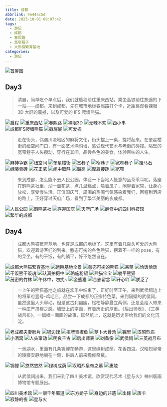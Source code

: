 ```yaml
---
title: 成都
abbrlink: 4e44ac5d
date: 2023-10-01 08:07:42
tags:
  - 游记
  - 成都
  - 春熙路
  - 宽窄巷子
  - 大熊猫繁育基地
categories:
  - 游记
---
```


![首屏图](https://s11.ax1x.com/2024/01/09/pFpVXvR.jpg)

<!-- more -->

## Day3

> 清晨，简单吃个早点后，我们就启程前往重庆西站，乘坐高铁前往旅途的下一站——成都。来到成都，先在城市地标春熙路打个卡，近距离观看裸眼 3D 大屏的震撼，以及可爱的 IFS 爬墙熊猫。

![启程](https://s11.ax1x.com/2024/01/09/pFpVxDx.jpg)
![重庆西站](https://s11.ax1x.com/2024/01/09/pFpVvK1.jpg)
![春熙路](https://s11.ax1x.com/2024/01/09/pFpVzb6.jpg)
![裸眼3D](https://s11.ax1x.com/2024/01/09/pFpVXvR.jpg)
![无辣不欢](https://s11.ax1x.com/2024/01/09/pFpZpVK.jpg)
![西小串](https://s11.ax1x.com/2024/01/09/pFpZiPe.jpg)
![成都IFS爬墙熊猫](https://s11.ax1x.com/2024/01/09/pFpZC5D.jpg)
![戳屁屁](https://s11.ax1x.com/2024/01/09/pFpZfiD.jpg)
![可爱捏](https://s11.ax1x.com/2024/01/09/pFpZhJe.jpg)

> 走在街头，偶遇川渝地区的麻将文化，街头摆上一桌，搓将起来。在奎星楼街的纽空间门口，有一面艺术涂鸦墙，感受现代艺术与老街的碰撞。隔壁的宽窄巷子人头攒动，穿行在其间，品尝各色的美食，体验百味的人生。

![麻神争霸](https://s11.ax1x.com/2024/01/09/pFpZTsI.jpg)
![纽空间](https://s11.ax1x.com/2024/01/09/pFpZ5zd.jpg)
![奎星楼街](https://s11.ax1x.com/2024/01/09/pFpZ4RH.jpg)
![宽巷子](https://s11.ax1x.com/2024/01/09/pFpZ7Lt.jpg)
![窄巷子](https://s11.ax1x.com/2024/01/09/pFpZoQA.jpg)
![宽窄巷子](https://s11.ax1x.com/2024/01/09/pFpZbeP.jpg)
![拴马石](https://s11.ax1x.com/2024/01/10/pFp7G5D.jpg)
![绿藤青砖](https://s11.ax1x.com/2024/01/10/pFp7t8H.jpg)
![花正浓](https://s11.ax1x.com/2024/01/10/pFp7YPe.jpg)
![闹中取静](https://s11.ax1x.com/2024/01/10/pFp7dKI.jpg)
![魔高](https://s11.ax1x.com/2024/01/10/pFp78UO.jpg)
![摩肩接踵](https://s11.ax1x.com/2024/01/10/pFp7N2d.jpg)
![宽窄](https://s11.ax1x.com/2024/01/10/pFp7UxA.jpg)

> 来到成都，怎么能不去人民公园，体验一下当地人惬意的品茶采耳呢。落座在鹤鸣茶社里，沏一壶花茶，点几盘糕点，嗑着瓜子，闲聊着家常，让身心放松，享受慢生活。正值国庆节，周围的热闹气氛感染着我们，回程到酒店的路上，正好穿过天府广场，看到了繁华美丽的夜成都。

![人民公园](https://s11.ax1x.com/2024/01/10/pFp7wrt.jpg)
![鹤鸣茶社](https://s11.ax1x.com/2024/01/10/pFpHjpQ.jpg)
![喜迎国庆](https://s11.ax1x.com/2024/01/10/pFpbC7V.jpg)
![天府广场](https://s11.ax1x.com/2024/01/10/pFpHOfg.jpg)
![翻修中的四川科技馆](https://s11.ax1x.com/2024/01/10/pFpHzXn.jpg)
![繁华的成都](https://s11.ax1x.com/2024/01/10/pFpbpmq.jpg)

## Day4

> 成都大熊猫繁育基地，也算是成都的地标了。这里有着几百头可爱的大熊猫，欢迎着游客们的到来。憨态可掬的各色熊猫，摆着不一样的 pose，有的呆坐，有的干饭，有的躺平，好不悠然自在。

![成都大熊猫繁育基地](https://s11.ax1x.com/2024/01/10/pFpHx6s.jpg)
![远眺基地全景](https://s11.ax1x.com/2024/01/10/pFpb900.jpg)
![憨态可掬的熊猫](https://s11.ax1x.com/2024/01/10/pFpbikT.jpg)
![呆萌](https://s11.ax1x.com/2024/01/11/pF9DXge.jpg)
![恰饭恰饭](https://s11.ax1x.com/2024/01/11/pF9DzDA.jpg)
![干饭熊干饭魂](https://s11.ax1x.com/2024/01/11/pF9r9Et.jpg)
![认真拍摄中](https://s11.ax1x.com/2024/01/11/pF9rSHI.jpg)
![略施粉黛](https://s11.ax1x.com/2024/01/11/pF9Dxud.jpg)
![熊猫宝宝](https://s11.ax1x.com/2024/01/11/pF9rCUP.jpg)
![躺平熊猫](https://s11.ax1x.com/2024/01/11/pF9rP4f.jpg)
![茂密的竹林](https://s11.ax1x.com/2024/01/11/pF9rFC8.jpg)
![午休中，勿扰~](https://s11.ax1x.com/2024/01/11/pF9yO3T.jpg)
![金熊猫](https://s11.ax1x.com/2024/01/11/pF9yXgU.jpg)
![合影留念](https://s11.ax1x.com/2024/01/11/pF9yLCV.jpg)
![开心吖](https://s11.ax1x.com/2024/01/11/pF9yb40.jpg)
![朕乏了](https://s11.ax1x.com/2024/01/11/pF9yzDJ.jpg)

> 一上午的熊猫基地之旅就在欢乐中结束了，正好时至正午，来到武侯祠边上的将军府壹号-鸡毛店，品尝一下成都的正宗特色菜。来到隔壁的武侯祠，虽然这里人头窜动，但是这古刹幽幽，松柏静静矗立两侧，还是会给人带来一种庄严肃穆之感。墙壁上的字画，有着历史的厚重。《后出师表》、《三英战吕布》，一幅幅一画画的故事，跃然纸上，这就是历史带给我们的文化沉淀。

![老成都夫妻肺片](https://s11.ax1x.com/2024/01/11/pF9yjvF.jpg)
![锅边馍](https://s11.ax1x.com/2024/01/11/pF9yxu4.jpg)
![招牌青椒鱼](https://s11.ax1x.com/2024/01/11/pF969ER.jpg)
![萝卜大骨汤](https://s11.ax1x.com/2024/01/12/pFC8hrT.jpg)
![锦里](https://s11.ax1x.com/2024/01/12/pFC8TIJ.jpg)
![汉昭烈庙](https://s11.ax1x.com/2024/01/12/pFC8bGR.jpg)
![小酒窝](https://s11.ax1x.com/2024/01/12/pFC84qU.jpg)
![人头窜动](https://s11.ax1x.com/2024/01/12/pFC8qR1.jpg)
![明良千古](https://s11.ax1x.com/2024/01/12/pFC8IZF.jpg)
![后出师表](https://s11.ax1x.com/2024/01/12/pFC8Hi9.jpg)
![刘备像](https://s11.ax1x.com/2024/01/12/pFC8oa4.jpg)
![武侯祠](https://s11.ax1x.com/2024/01/12/pFCYEVS.jpg)
![三英战吕布](https://s11.ax1x.com/2024/01/12/pFCYiKP.jpg)

> 一池湖水，里面有几条锦鲤在畅游，这里绿树成荫，花香四溢。汉昭烈皇帝的陵寝安静地躺在一侧，供后人前来瞻仰祭奠。

![锦鲤](https://s11.ax1x.com/2024/01/12/pFCYFDf.jpg)
![悠然悠然](https://s11.ax1x.com/2024/01/12/pFCYZ5Q.jpg)
![绿树成荫](https://s11.ax1x.com/2024/01/12/pFCYn8s.jpg)
![汉昭烈皇帝之墓](https://s11.ax1x.com/2024/01/12/pFCYmCj.jpg)
![惠陵](https://s11.ax1x.com/2024/01/12/pFCYkb8.jpg)

> 从武侯祠出来，我们来到了四川美术馆，欣赏现代艺术《星与火》神州版画博物馆专题展出。

![四川美术馆](https://s11.ax1x.com/2024/01/12/pFCYVUg.jpg)
![一眼千年蜀道](https://s11.ax1x.com/2024/01/13/pFPn0gS.jpg)
![东方娇子](https://s11.ax1x.com/2024/01/13/pFPnw38.jpg)
![身边的非遗](https://s11.ax1x.com/2024/01/13/pFPnruQ.jpg)
![出嫁](https://s11.ax1x.com/2024/01/13/pFPnBjg.jpg)
![唐卡](https://s11.ax1x.com/2024/01/13/pFPnd9f.jpg)
![寂静的夜](https://s11.ax1x.com/2024/01/13/pFPnyHs.jpg)
![星与火](https://s11.ax1x.com/2024/01/13/pFPnsBj.jpg)
